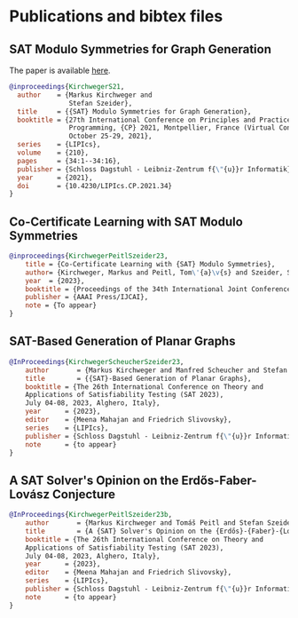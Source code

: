 # Publications and bibtex files

## SAT Modulo Symmetries for Graph Generation

The paper is available [here](https://publik.tuwien.ac.at/files/publik_300078.pdf).

```bibtex
@inproceedings{KirchwegerS21,
  author    = {Markus Kirchweger and
               Stefan Szeider},
  title     = {{SAT} Modulo Symmetries for Graph Generation},
  booktitle = {27th International Conference on Principles and Practice of Constraint
               Programming, {CP} 2021, Montpellier, France (Virtual Conference),
               October 25-29, 2021},
  series    = {LIPIcs},
  volume    = {210},
  pages     = {34:1--34:16},
  publisher = {Schloss Dagstuhl - Leibniz-Zentrum f{\"{u}}r Informatik},
  year      = {2021},
  doi       = {10.4230/LIPIcs.CP.2021.34}
}
```

## Co-Certificate Learning with SAT Modulo Symmetries
```bibtex
@inproceedings{KirchwegerPeitlSzeider23,
	title = {Co-Certificate Learning with {SAT} Modulo Symmetries},
	author= {Kirchweger, Markus and Peitl, Tom\'{a}\v{s} and Szeider, Stefan},
	year  = {2023},
	booktitle = {Proceedings of the 34th International Joint Conference on Artificial Intelligence, IJCAI 2023},
	publisher = {AAAI Press/IJCAI}, 
	note = {To appear}
}
```

## SAT-Based Generation of Planar Graphs
```bibtex
@InProceedings{KirchwegerScheucherSzeider23,
	author       = {Markus Kirchweger and Manfred Scheucher and Stefan Szeider},
	title        = {{SAT}-Based Generation of Planar Graphs},
	booktitle = {The 26th International Conference on Theory and
	Applications of Satisfiability Testing (SAT 2023),
	July 04-08, 2023, Alghero, Italy},
	year      = {2023},
	editor    = {Meena Mahajan and Friedrich Slivovsky},
	series    = {LIPIcs},
	publisher = {Schloss Dagstuhl - Leibniz-Zentrum f{\"{u}}r Informatik},
	note      = {to appear}
}
```

## A SAT Solver's Opinion on the Erdős-Faber-Lovász Conjecture
```bibtex
@InProceedings{KirchwegerPeitlSzeider23b,
	author       = {Markus Kirchweger and Tomáš Peitl and Stefan Szeider},
	title        = {A {SAT} Solver's Opinion on the {Erdős}-{Faber}-{Lovász} Conjecture},
	booktitle = {The 26th International Conference on Theory and
	Applications of Satisfiability Testing (SAT 2023),
	July 04-08, 2023, Alghero, Italy},
	year      = {2023},
	editor    = {Meena Mahajan and Friedrich Slivovsky},
	series    = {LIPIcs},
	publisher = {Schloss Dagstuhl - Leibniz-Zentrum f{\"{u}}r Informatik},
	note      = {to appear}
}

```
